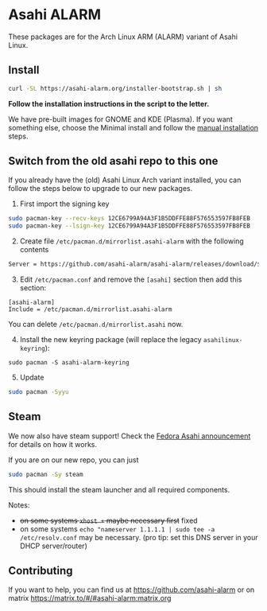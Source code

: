 # Asahi ALARM

These packages are for the Arch Linux ARM (ALARM) variant of Asahi Linux.

## Install

```bash
curl -SL https://asahi-alarm.org/installer-bootstrap.sh | sh
```

**Follow the installation instructions in the script to the letter.**

We have pre-built images for GNOME and KDE (Plasma). If you want something else, choose the Minimal install and follow
the [manual installation](manual-install.md#manual-installation) steps.

## Switch from the old asahi repo to this one

If you already have the (old) Asahi Linux Arch variant installed, you can follow the steps below
to upgrade to our new packages.

1. First import the signing key

```bash
sudo pacman-key --recv-keys 12CE6799A94A3F1B5DDFFE88F576553597FB8FEB
sudo pacman-key --lsign-key 12CE6799A94A3F1B5DDFFE88F576553597FB8FEB
```

2. Create file `/etc/pacman.d/mirrorlist.asahi-alarm` with the following contents

```bash
Server = https://github.com/asahi-alarm/asahi-alarm/releases/download/$arch
```

3. Edit `/etc/pacman.conf` and remove the `[asahi]` section then add this section:

```
[asahi-alarm]
Include = /etc/pacman.d/mirrorlist.asahi-alarm
```

You can delete `/etc/pacman.d/mirrorlist.asahi` now.

4. Install the new keyring package (will replace the legacy `asahilinux-keyring`):

```
sudo pacman -S asahi-alarm-keyring
```

5. Update

```bash
sudo pacman -Syyu
```

## Steam

We now also have steam support! Check the [Fedora Asahi announcement](https://docs.fedoraproject.org/en-US/fedora-asahi-remix/x86-support/) for details
on how it works.

If you are on our new repo, you can just

```bash
sudo pacman -Sy steam
```

This should install the steam launcher and all required components.

Notes:
- ~~on some systems `xhost +` maybe necessary first~~ fixed
- on some systems `echo "nameserver 1.1.1.1 | sudo tee -a /etc/resolv.conf` may be necessary. (pro tip: set this DNS server in your DHCP server/router)


## Contributing

If you want to help, you can find us at https://github.com/asahi-alarm or on matrix https://matrix.to/#/#asahi-alarm:matrix.org
